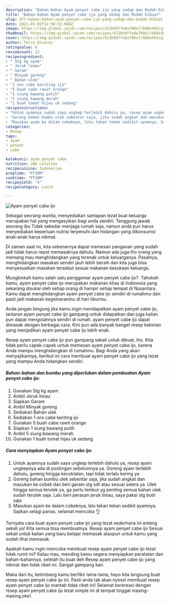 ```yaml
---
description: "Bahan-bahan Ayam penyet cabe ijo yang sedap dan Mudah Dibuat"
title: "Bahan-bahan Ayam penyet cabe ijo yang sedap dan Mudah Dibuat"
slug: 977-bahan-bahan-ayam-penyet-cabe-ijo-yang-sedap-dan-mudah-dibuat
date: 2021-03-02T12:50:53.668Z
image: https://img-global.cpcdn.com/recipes/413b9dffe8a700e7/680x482cq70/ayam-penyet-cabe-ijo-foto-resep-utama.jpg
thumbnail: https://img-global.cpcdn.com/recipes/413b9dffe8a700e7/680x482cq70/ayam-penyet-cabe-ijo-foto-resep-utama.jpg
cover: https://img-global.cpcdn.com/recipes/413b9dffe8a700e7/680x482cq70/ayam-penyet-cabe-ijo-foto-resep-utama.jpg
author: Terry Alvarez
ratingvalue: 4
reviewcount: 12
recipeingredient:
- " Stg kg ayam"
- " Jeruk limau"
- " Garam"
- " Minyak goreng"
- " Bahan ulek"
- "1 ons cabe keriting ijo"
- "5 buah cabe rawit orange"
- "1 siung bawang putih"
- "5 siung bawang merah"
- "1 buah tomat hijau uk sedang"
recipeinstructions:
- "Untuk ayamnya sudah saya ungkep terlebih dahulu ya, resep ayam ungkepnya ada di postingan sebelumnya ya. Goreng ayam terlebih dahulu, goreng hingga kecoklatan, tapi tidak terlalu kering ya"
- "Goreng bahan bumbu ulek sebentar saja, jika sudah angkat dan masukan ke cobek dan beri garam stg sdt atau sesuai selera ya. Ulek hingga semua terulek ya, ga perlu lembut yg penting semua bahan ulek sudah terulek saja. Lalu beri perasan jeruk limau, saya pakai stg butir saja"
- "Masukan ayam ke dalam cobeknya, lalu tekan tekan sedikit ayamnya. Sajikan selagi panas, selamat mencoba 👌"
categories:
- Resep
tags:
- ayam
- penyet
- cabe

katakunci: ayam penyet cabe 
nutrition: 206 calories
recipecuisine: Indonesian
preptime: "PT30M"
cooktime: "PT30M"
recipeyield: "4"
recipecategory: Lunch

---
```



![Ayam penyet cabe ijo](https://img-global.cpcdn.com/recipes/413b9dffe8a700e7/680x482cq70/ayam-penyet-cabe-ijo-foto-resep-utama.jpg)

Sebagai seorang wanita, menyediakan santapan lezat buat keluarga merupakan hal yang mengasyikan bagi anda sendiri. Tanggung jawab seorang ibu Tidak sekedar menjaga rumah saja, namun anda pun harus menyediakan keperluan nutrisi terpenuhi dan hidangan yang dikonsumsi anak-anak harus nikmat.

Di zaman  saat ini, kita sebenarnya dapat memesan panganan yang sudah jadi tidak harus repot memasaknya dahulu. Namun ada juga lho orang yang memang mau menghidangkan yang terenak untuk keluarganya. Pasalnya, menghidangkan masakan sendiri jauh lebih bersih dan kita juga bisa menyesuaikan masakan tersebut sesuai makanan kesukaan keluarga. 



Mungkinkah kamu salah satu penggemar ayam penyet cabe ijo?. Tahukah kamu, ayam penyet cabe ijo merupakan makanan khas di Indonesia yang sekarang disukai oleh setiap orang di hampir setiap tempat di Nusantara. Kamu dapat menghidangkan ayam penyet cabe ijo sendiri di rumahmu dan pasti jadi makanan kegemaranmu di hari liburmu.

Anda jangan bingung jika kamu ingin mendapatkan ayam penyet cabe ijo, lantaran ayam penyet cabe ijo gampang untuk didapatkan dan juga kalian pun dapat mengolahnya sendiri di rumah. ayam penyet cabe ijo dapat dimasak dengan berbagai cara. Kini pun ada banyak banget resep kekinian yang menjadikan ayam penyet cabe ijo lebih enak.

Resep ayam penyet cabe ijo pun gampang sekali untuk dibuat, lho. Kita tidak perlu capek-capek untuk memesan ayam penyet cabe ijo, karena Anda mampu menghidangkan di rumahmu. Bagi Anda yang akan menyajikannya, berikut ini cara membuat ayam penyet cabe ijo yang lezat yang mampu Anda hidangkan sendiri.

<!--inarticleads1-->

##### Bahan-bahan dan bumbu yang diperlukan dalam pembuatan Ayam penyet cabe ijo:

1. Gunakan  Stg kg ayam
1. Ambil  Jeruk limau
1. Siapkan  Garam
1. Ambil  Minyak goreng
1. Sediakan  Bahan ulek
1. Sediakan 1 ons cabe keriting ijo
1. Gunakan 5 buah cabe rawit orange
1. Siapkan 1 siung bawang putih
1. Ambil 5 siung bawang merah
1. Gunakan 1 buah tomat hijau uk sedang




<!--inarticleads2-->

##### Cara menyiapkan Ayam penyet cabe ijo:

1. Untuk ayamnya sudah saya ungkep terlebih dahulu ya, resep ayam ungkepnya ada di postingan sebelumnya ya. Goreng ayam terlebih dahulu, goreng hingga kecoklatan, tapi tidak terlalu kering ya
1. Goreng bahan bumbu ulek sebentar saja, jika sudah angkat dan masukan ke cobek dan beri garam stg sdt atau sesuai selera ya. Ulek hingga semua terulek ya, ga perlu lembut yg penting semua bahan ulek sudah terulek saja. Lalu beri perasan jeruk limau, saya pakai stg butir saja
1. Masukan ayam ke dalam cobeknya, lalu tekan tekan sedikit ayamnya. Sajikan selagi panas, selamat mencoba 👌




Ternyata cara buat ayam penyet cabe ijo yang lezat sederhana ini enteng sekali ya! Kita semua bisa membuatnya. Resep ayam penyet cabe ijo Sesuai sekali untuk kalian yang baru belajar memasak ataupun untuk kamu yang sudah lihai memasak.

Apakah kamu ingin mencoba membuat resep ayam penyet cabe ijo lezat tidak rumit ini? Kalau mau, mending kamu segera menyiapkan peralatan dan bahan-bahannya, setelah itu buat deh Resep ayam penyet cabe ijo yang nikmat dan tidak ribet ini. Sangat gampang kan. 

Maka dari itu, ketimbang kamu berfikir lama-lama, hayo kita langsung buat resep ayam penyet cabe ijo ini. Pasti anda tak akan nyesel membuat resep ayam penyet cabe ijo mantab tidak ribet ini! Selamat berkreasi dengan resep ayam penyet cabe ijo lezat simple ini di tempat tinggal masing-masing,oke!.

